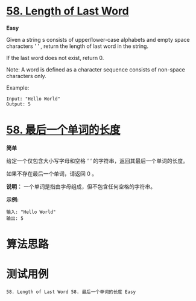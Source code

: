 # [58. Length of Last Word][enTitle]

**Easy**

Given a string s consists of upper/lower-case alphabets and empty space characters  *' '* , return the length of last word in the string.

If the last word does not exist, return 0.

Note: A word is defined as a character sequence consists of non-space characters only.

Example:

```
Input: "Hello World"
Output: 5

```


# [58. 最后一个单词的长度][cnTitle]

**简单**

给定一个仅包含大小写字母和空格  *' '*  的字符串，返回其最后一个单词的长度。

如果不存在最后一个单词，请返回 0 。

**说明：** 一个单词是指由字母组成，但不包含任何空格的字符串。

**示例:** 

```
输入: "Hello World"
输出: 5

```


# 算法思路

# 测试用例
```
58. Length of Last Word 58. 最后一个单词的长度 Easy
```

[enTitle]: https://leetcode.com/problems/length-of-last-word/
[cnTitle]: https://leetcode-cn.com/problems/length-of-last-word/
